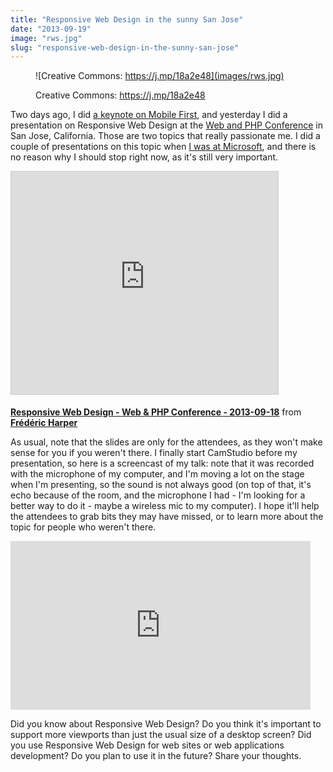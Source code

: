 ```yaml
---
title: "Responsive Web Design in the sunny San Jose"
date: "2013-09-19"
image: "rws.jpg"
slug: "responsive-web-design-in-the-sunny-san-jose"
---
```


<figure>

![Creative Commons: https://j.mp/18a2e48](images/rws.jpg)

<figcaption>

Creative Commons: https://j.mp/18a2e48

</figcaption>

</figure>

Two days ago, I did [a keynote on Mobile First](http://fred.dev/mobile-first-at-web-and-php-conference/ "Mobile First at Web and PHP Conference"), and yesterday I did a presentation on Responsive Web Design at the [Web and PHP Conference](https://webandphp.com/conference/webandphpcon2013) in San Jose, California. Those are two topics that really passionate me. I did a couple of presentations on this topic when [I was at Microsoft](http://fred.dev/im-leaving-microsoft-looking-for-a-new-opportunity/ "I’m leaving Microsoft, looking for a new opportunity"), and there is no reason why I should stop right now, as it's still very important.

<iframe src="https://www.slideshare.net/slideshow/embed_code/key/FKQpukFCgeaiAE" width="427" height="356" frameborder="0" marginwidth="0" marginheight="0" scrolling="no" style="border:1px solid #CCC;border-width:1px;margin-bottom:5px;max-width:100%" allowfullscreen></iframe>

**[Responsive Web Design - Web & PHP Conference - 2013-09-18](https://www.slideshare.net/fredericharper/responsive-web-design-web-php-conference-20130918 "Responsive Web Design - Web & PHP Conference - 2013-09-18")** from **[Frédéric Harper](https://www.slideshare.net/fredericharper)**

As usual, note that the slides are only for the attendees, as they won't make sense for you if you weren't there. I finally start CamStudio before my presentation, so here is a screencast of my talk: note that it was recorded with the microphone of my computer, and I'm moving a lot on the stage when I'm presenting, so the sound is not always good (on top of that, it's echo because of the room, and the microphone I had - I'm looking for a better way to do it - maybe a wireless mic to my computer). I hope it'll help the attendees to grab bits they may have missed, or to learn more about the topic for people who weren't there.

<iframe width="480" height="270" src="https://www.youtube.com/embed/bfpu4o5S6AM?feature=oembed" frameborder="0" allowfullscreen></iframe>

Did you know about Responsive Web Design? Do you think it's important to support more viewports than just the usual size of a desktop screen? Did you use Responsive Web Design for web sites or web applications development? Do you plan to use it in the future? Share your thoughts.
